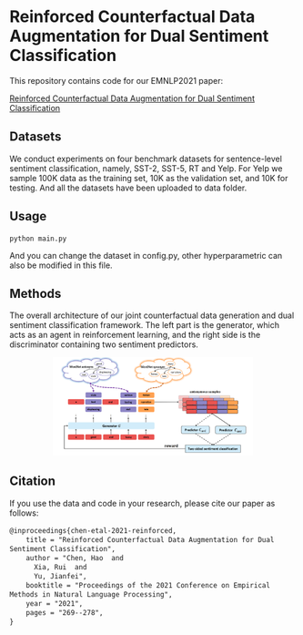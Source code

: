 # Reinforced Counterfactual Data Augmentation for Dual Sentiment Classification

This repository contains code for our EMNLP2021 paper: 

[Reinforced Counterfactual Data Augmentation for Dual Sentiment Classification](https://aclanthology.org/2021.emnlp-main.24.pdf)


## Datasets

We conduct experiments on four benchmark datasets for sentence-level sentiment classification, namely, SST-2, SST-5, RT and Yelp. For Yelp we sample 100K data as
the training set, 10K as the validation set, and 10K for testing. And all the datasets have been uploaded to data folder.

## Usage

```
python main.py
```
And you can change the dataset in config.py, other hyperparametric can also be modified in this file.


## Methods

The overall architecture of our joint counterfactual data generation and dual sentiment classification framework. The left part is the generator, which acts as an agent in reinforcement learning, and the right side is the discriminator containing two sentiment predictors. 

<p align="center">
  <img src="method.png" width="70%"/>
</p>
<!-- ![Alt text:center](img/method.PNG?raw=true "method") -->


## Citation
If you use the data and code in your research, please cite our paper as follows:
```
@inproceedings{chen-etal-2021-reinforced,
    title = "Reinforced Counterfactual Data Augmentation for Dual Sentiment Classification",
    author = "Chen, Hao  and
      Xia, Rui  and
      Yu, Jianfei",
    booktitle = "Proceedings of the 2021 Conference on Empirical Methods in Natural Language Processing",
    year = "2021",
    pages = "269--278",
}
```
